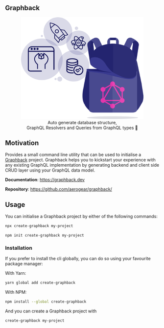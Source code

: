 ## Graphback

<p align="center">
  <img width="400" src="https://raw.githubusercontent.com/aerogear/graphback/master/website/static/img/logo.png">
  <br/>
  Auto generate database structure, <br/>
  GraphQL Resolvers and Queries from GraphQL types 🚀
</p>

## Motivation 

Provides a small command line utility that can be used to initialise a [Graphback](https://graphback.dev) project. Graphback helps you to kickstart your experience with any existing GraphQL implementation by generating backend and client side CRUD layer using your GraphQL data model.

**Documentation**: https://graphback.dev

**Repository**: https://github.com/aerogear/graphback/

## Usage
You can initialise a Graphback project by either of the following commands:

```bash
npx create-graphback my-project
```

```bash
npm init create-graphback my-project
```

### Installation

If you prefer to install the cli globally, you can do so using your favourite package manager:

With Yarn:
```bash
yarn global add create-graphback
```

With NPM:
```bash
npm install --global create-graphback
```

And you can create a Graphback project with
```bash
create-graphback my-project
```
